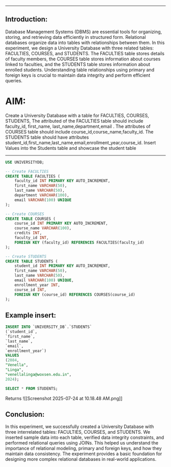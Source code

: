 ___
## Introduction:

Database Management Systems (DBMS) are essential tools for organizing, storing, and retrieving data efficiently in structured form. Relational databases organize data into tables with relationships between them. In this experiment, we design a University Database with three related tables: FACULTIES, COURSES, and STUDENTS. The FACULTIES table stores details of faculty members, the COURSES table stores information about courses linked to faculties, and the STUDENTS table stores information about enrolled students. Understanding table relationships using primary and foreign keys is crucial to maintain data integrity and perform efficient queries.
# AIM:

Create a University Database with a table for FACULTIES, COURSES, STUDENTS, The attributed of the FACULTIES table should include faculty_id, first_name, last_name,department,email . The attributes of COURSES table should include course_id,course_name,faculty_id. The STUDENTS table should have attributes student_id,first_name,last_name,email,enrollment_year,course_id.
Insert Values into the Students table and showcase the student table
___
```sql
USE UNIVERSITYDB;

-- Create FACULTIES
CREATE TABLE FACULTIES (
    faculty_id INT PRIMARY KEY AUTO_INCREMENT,
    first_name VARCHAR(50),
    last_name VARCHAR(50),
    department VARCHAR(100),
    email VARCHAR(100) UNIQUE
);

-- Create COURSES
CREATE TABLE COURSES (
    course_id INT PRIMARY KEY AUTO_INCREMENT,
    course_name VARCHAR(100),
    credits INT,
    faculty_id INT,
    FOREIGN KEY (faculty_id) REFERENCES FACULTIES(faculty_id)
);

-- Create STUDENTS
CREATE TABLE STUDENTS (
    student_id INT PRIMARY KEY AUTO_INCREMENT,
    first_name VARCHAR(50),
    last_name VARCHAR(50),
    email VARCHAR(100) UNIQUE,
    enrollment_year INT,
    course_id INT,
    FOREIGN KEY (course_id) REFERENCES COURSES(course_id)
);
```


## Example insert:

```sql
INSERT INTO `UNIVERSITY_DB`.`STUDENTS`
(`student_id`,
`first_name`,
`last_name`,
`email`,
`enrollment_year`)
VALUES
(2084,
"Venella",
"Linga",
"venellalinga@woxsen.edu.in",
2024);

```


```sql
SELECT * FROM STUDENTS;
```
Returns
![[Screenshot 2025-07-24 at 10.18.48 AM.png]]
## Conclusion:

In this experiment, we successfully created a University Database with three interrelated tables: FACULTIES, COURSES, and STUDENTS. We inserted sample data into each table, verified data integrity constraints, and performed relational queries using JOINs. This helped us understand the importance of relational modeling, primary and foreign keys, and how they maintain data consistency. The experiment provides a basic foundation for designing more complex relational databases in real-world applications.